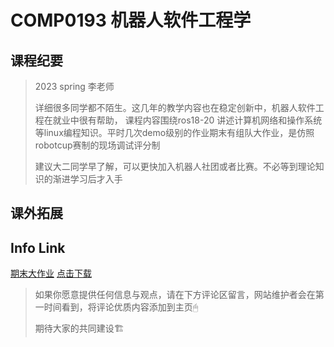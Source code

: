 
# COMP0193 机器人软件工程学

## 课程纪要
> 2023 spring 李老师
> 
> 详细很多同学都不陌生。这几年的教学内容也在稳定创新中，机器人软件工程在就业中很有帮助，
> 课程内容围绕ros18-20 讲述计算机网络和操作系统等linux编程知识。平时几次demo级别的作业期末有组队大作业，是仿照robotcup赛制的现场调试评分制
> 
> 建议大二同学早了解，可以更快加入机器人社团或者比赛。不必等到理论知识的渐进学习后才入手
> 
## 课外拓展

## Info Link

[期末大作业](../../../resources/grade3/COMP0193/sounddriverobot)
[点击下载]()

> 如果你愿意提供任何信息与观点，请在下方评论区留言，网站维护者会在第一时间看到，将评论优质内容添加到主页🖱
>
> 期待大家的共同建设🏗
